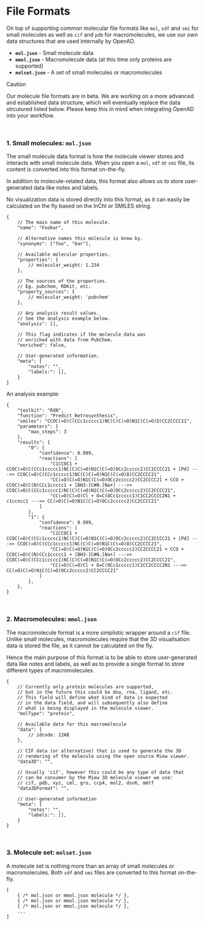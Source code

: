 # File Formats

On top of supporting common molecular file formats like `mol`, `sdf` and `smi` for small molecules as well as `cif` and `pdb` for macromolecules, we use our own data structures that are used internally by OpenAD.

- **`mol.json`** - Small molecule data
- **`mmol.json`** - Macromolecule data (at this time only proteins are supported)
- **`molset.json`** - A set of small molecules or macromolecules

> [!CAUTION]
> Our molecule file formats are in beta. We are working on a more advanced and established data structure, which will eventually replace the data strcutured listed below. Please keep this in mind when integrating OpenAD into your workflow.

<br>

### 1. Small molecules: `mol.json`

The small molecule data format is how the molecule viewer stores and interacts with small molecule data. When you open a `mol`, `sdf` or `smi` file, its content is converted into this format on-the-fly.

In addition to molecule-related data, this format also allows us to store user-generated data like notes and labels.

No visualization data is stored directly into this format, as it can easily be calculated on the fly based on the InChI or SMILES string.

```jsonc
{
    // The main name of this molecule.
    "name": "Foobar",

    // Alternative names this molecule is know by.
    "synonyms": ["foo", "bar"],
    
    // Available molecular properties.
    "properties": {
        // molecular_weight: 1.234
    },

    // The sources of the properties.
    // Eg. pubchem, RDKit, etc.
    "property_sources": {
        // molecular_weight: 'pubchem'
    },

    // Any analysis result values.
    // See the analysis example below.
    "analysis": [],
    
    // This flag indicates if the molecule data was
    // enriched with data from PubChem.
    "enriched": false,
    
    // User-generated information.
    "meta": {
        "notes": "",
        "labels:": [],
    }
}
```

An analysis example:

```jsonc
{
    "toolkit": "RXN",
    "function": "Predict_Retrosynthesis",
    "smiles": "CCOC(=O)C(CCc1ccccc1)NC(C)C(=O)N1C(C(=O)O)CC2CCCC21",
    "parameters": {
        "max_steps": 3
    },
    "results": {
        "0": {
            "confidence": 0.999,
            "reactions": [
                "C1CCOC1 + CCOC(=O)C(CCc1ccccc1)NC(C)C(=O)N1C(C(=O)OCc2ccccc2)CC2CCCC21 + [Pd] --->> CCOC(=O)C(CCc1ccccc1)NC(C)C(=O)N1C(C(=O)O)CC2CCCC21",
                "CC(=O)C(=O)N1C(C(=O)OCc2ccccc2)CC2CCCC21 + CCO + CCOC(=O)C(N)CCc1ccccc1 + [BH3-]C#N.[Na+] --->> CCOC(=O)C(CCc1ccccc1)NC(C)C(=O)N1C(C(=O)OCc2ccccc2)CC2CCCC21",
                "CC(=O)C(=O)Cl + O=C(OCc1ccccc1)C1CC2CCCC2N1 + c1ccncc1 --->> CC(=O)C(=O)N1C(C(=O)OCc2ccccc2)CC2CCCC21"
            ]
        },
        "1": {
            "confidence": 0.999,
            "reactions": [
                "C1CCOC1 + CCOC(=O)C(CCc1ccccc1)NC(C)C(=O)N1C(C(=O)OCc2ccccc2)CC2CCCC21 + [Pd] --->> CCOC(=O)C(CCc1ccccc1)NC(C)C(=O)N1C(C(=O)O)CC2CCCC21",
                "CC(=O)C(=O)N1C(C(=O)OCc2ccccc2)CC2CCCC21 + CCO + CCOC(=O)C(N)CCc1ccccc1 + [BH3-]C#N.[Na+] --->> CCOC(=O)C(CCc1ccccc1)NC(C)C(=O)N1C(C(=O)OCc2ccccc2)CC2CCCC21",
                "CC(=O)C(=O)Cl + O=C(OCc1ccccc1)C1CC2CCCC2N1 --->> CC(=O)C(=O)N1C(C(=O)OCc2ccccc2)CC2CCCC21"
            ]
        },
    },
}
```

<br>

### 2. Macromolecules: `mmol.json`

The macromolecule format is a more simplistic wrapper around a `cif` file. Unlike small molecules, macromolecules require that the 3D visualisation data is stored the file, as it cannot be calculated on the fly.

Hence the main purpose of this format is to be able to store user-generated data like notes and labels, as well as to provide a single format to store different types of macromolecules.

```jsonc
{
    // Currently only protein molecules are supported,
    // but in the future this could be dna, rna, ligand, etc.
    // This field will define what kind of data is expected
    // in the data field, and will subsequently also define
    // what is being displayed in the molecule viewer.
    "molType": "protein",

    // Available data for this macromolecule
    "data": {
        // idcode: 12AB
    },

    // CIF data (or alternative) that is used to generate the 3D
    // rendering of the molecule using the open source Miew viewer.
    "data3D": "", 
    
    // Usually 'cif', however this could be any type of data that
    // can be consumer by the Miew 3D molecule viewer we use:
    // cif, pdb, xyz, cml, gro, ccp4, mol2, dsn6, mmtf
    "data3DFormat": "",
    
    // User-generated information
    "meta": {
        "notes": "",
        "labels:": [],
    }
}
```

<br>

### 3. Molecule set: `molset.json`

A molecule set is nothing more than an array of small molecules or macromolecules. Both `sdf` and `smi` files are converted to this format on-the-fly.

```cjson
[
    { /* mol.json or mmol.json molecule */ },
    { /* mol.json or mmol.json molecule */ },
    { /* mol.json or mmol.json molecule */ },
    ...
]
```